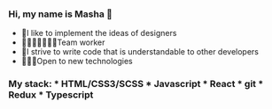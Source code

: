 ### Hi, my name is Masha 👋

* 🎨I like to implement the ideas of designers
* 🚣🏻‍♀️🚣‍♂️🚣🏿Team worker
* 🍝I strive to write code that is understandable to other developers
* 🏋🏻‍♀️Open to new technologies

### My stack:  * HTML/CSS3/SCSS * Javascript * React * git * Redux * Typescript

